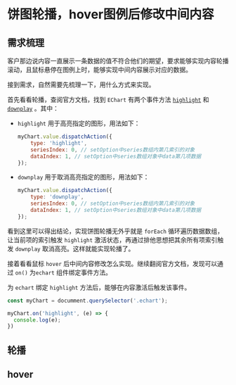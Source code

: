 # 饼图轮播，hover图例后修改中间内容

## 需求梳理

客户那边说内容一直展示一条数据的值不符合他们的期望，要求能够实现内容轮播滚动，且鼠标悬停在图例上时，能够实现中间内容展示对应的数据。

接到需求，自然需要先梳理一下，用什么方式来实现。

首先看看轮播，查阅官方文档，找到 `EChart` 有两个事件方法 [`highlight`](https://echarts.apache.org/zh/api.html#action.highlight) 和 [`downplay`](https://echarts.apache.org/zh/api.html#action.downplay) 。其中：

- `highlight` 用于高亮指定的图形，用法如下：

  ```js
  myChart.value.dispatchAction({
      type: 'highlight',
      seriesIndex: 0, // setOption中series数组内第几索引的对象
      dataIndex: 1, // setOption中series数组对象中data第几项数据
  });
  ```

- `downplay` 用于取消高亮指定的图形，用法如下：

  ```js
  myChart.value.dispatchAction({
      type: 'downplay',
      seriesIndex: 0, // setOption中series数组内第几索引的对象
      dataIndex: 1, // setOption中series数组对象中data第几项数据
  });
  ```


看到这里可以得出结论，实现饼图轮播无外乎就是 `forEach` 循环遍历数据数组，让当前项的索引触发 `highlight` 激活状态，再通过排他思想把其余所有项索引触发 `downplay` 取消高亮。这样就能实现轮播了。

接着看看鼠标 `hover` 后中间内容修改怎么实现。继续翻阅官方文档，发现可以通过 `on()` 为`echart` 组件绑定事件方法。

为 `echart` 绑定 `highlight` 方法后，能够在内容激活后触发该事件。

```js
const myChart = documment.querySelector('.echart');

myChart.on('highlight', (e) => {
  console.log(e);
})
```

## 轮播

## hover